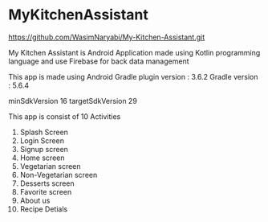 # MyKitchenAssistant
https://github.com/WasimNaryabi/My-Kitchen-Assistant.git

My Kitchen Assistant is Android Application made using Kotlin programming language and use Firebase for back data management

This app is made using
Android Gradle plugin version : 3.6.2
Gradle version : 5.6.4

minSdkVersion 16
targetSdkVersion 29

This app is consist of 10 Activities

1) Splash Screen
2) Login Screen
3) Signup screen
4) Home screen
5) Vegetarian screen
6) Non-Vegetarian screen
7) Desserts screen
8) Favorite screen
9) About us
10) Recipe Detials




